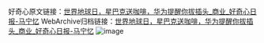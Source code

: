 好奇心原文链接：[世界地球日，星巴克送咖啡，华为提醒你拔插头_商业_好奇心日报-马宁忆](https://www.qdaily.com/articles/8660.html)
WebArchive归档链接：[世界地球日，星巴克送咖啡，华为提醒你拔插头_商业_好奇心日报-马宁忆](http://web.archive.org/web/20190623153308/https://www.qdaily.com/articles/8660.html)
![image](http://ww3.sinaimg.cn/large/007d5XDpgy1g3vdnp6d7pj30u032s4md)